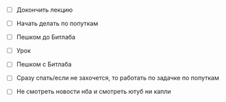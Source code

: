 
- [ ] Докончить лекцию
- [ ] Начать делать по попуткам
- [ ] Пешком до Битлаба
- [ ] Урок
- [ ] Пешком с Битлаба
- [ ] Сразу спать/если не захочется, то работать по задачке по попуткам
- [ ] Не смотреть новости нба и смотреть ютуб ни капли

